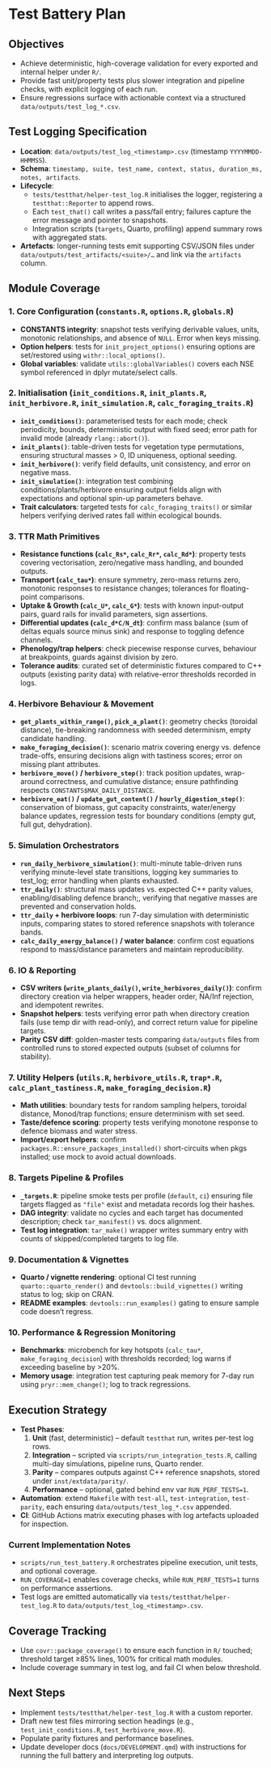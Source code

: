# Test Battery Plan

## Objectives
- Achieve deterministic, high-coverage validation for every exported and internal helper under `R/`.
- Provide fast unit/property tests plus slower integration and pipeline checks, with explicit logging of each run.
- Ensure regressions surface with actionable context via a structured `data/outputs/test_log_*.csv`.

## Test Logging Specification
- **Location**: `data/outputs/test_log_<timestamp>.csv` (timestamp `YYYYMMDD-HHMMSS`).
- **Schema**: `timestamp, suite, test_name, context, status, duration_ms, notes, artifacts`.
- **Lifecycle**:
  - `tests/testthat/helper-test_log.R` initialises the logger, registering a `testthat::Reporter` to append rows.
  - Each `test_that()` call writes a pass/fail entry; failures capture the error message and pointer to snapshots.
  - Integration scripts (`targets`, Quarto, profiling) append summary rows with aggregated stats.
- **Artefacts**: longer-running tests emit supporting CSV/JSON files under `data/outputs/test_artifacts/<suite>/…` and link via the `artifacts` column.

## Module Coverage

### 1. Core Configuration (`constants.R`, `options.R`, `globals.R`)
- **CONSTANTS integrity**: snapshot tests verifying derivable values, units, monotonic relationships, and absence of `NULL`. Error when keys missing.
- **Option helpers**: tests for `init_project_options()` ensuring options are set/restored using `withr::local_options()`.
- **Global variables**: validate `utils::globalVariables()` covers each NSE symbol referenced in dplyr mutate/select calls.

### 2. Initialisation (`init_conditions.R`, `init_plants.R`, `init_herbivore.R`, `init_simulation.R`, `calc_foraging_traits.R`)
- **`init_conditions()`**: parameterised tests for each mode; check periodicity, bounds, deterministic output with fixed seed; error path for invalid mode (already `rlang::abort()`).
- **`init_plants()`**: table-driven tests for vegetation type permutations, ensuring structural masses > 0, ID uniqueness, optional seeding.
- **`init_herbivore()`**: verify field defaults, unit consistency, and error on negative mass.
- **`init_simulation()`**: integration test combining conditions/plants/herbivore ensuring output fields align with expectations and optional spin-up parameters behave.
- **Trait calculators**: targeted tests for `calc_foraging_traits()` or similar helpers verifying derived rates fall within ecological bounds.

### 3. TTR Math Primitives
- **Resistance functions (`calc_Rs*`, `calc_Rr*`, `calc_Rd*`)**: property tests covering vectorisation, zero/negative mass handling, and bounded outputs.
- **Transport (`calc_tau*`)**: ensure symmetry, zero-mass returns zero, monotonic responses to resistance changes; tolerances for floating-point comparisons.
- **Uptake & Growth (`calc_U*`, `calc_G*`)**: tests with known input-output pairs, guard rails for invalid parameters, sign assertions.
- **Differential updates (`calc_d*C/N_dt`)**: confirm mass balance (sum of deltas equals source minus sink) and response to toggling defence channels.
- **Phenology/trap helpers**: check piecewise response curves, behaviour at breakpoints, guards against division by zero.
- **Tolerance audits**: curated set of deterministic fixtures compared to C++ outputs (existing parity data) with relative-error thresholds recorded in logs.

### 4. Herbivore Behaviour & Movement
- **`get_plants_within_range()`, `pick_a_plant()`**: geometry checks (toroidal distance), tie-breaking randomness with seeded determinism, empty candidate handling.
- **`make_foraging_decision()`**: scenario matrix covering energy vs. defence trade-offs, ensuring decisions align with tastiness scores; error on missing plant attributes.
- **`herbivore_move()` / `herbivore_step()`**: track position updates, wrap-around correctness, and cumulative distance; ensure pathfinding respects `CONSTANTS$MAX_DAILY_DISTANCE`.
- **`herbivore_eat()` / `update_gut_content()` / `hourly_digestion_step()`**: conservation of biomass, gut capacity constraints, water/energy balance updates, regression tests for boundary conditions (empty gut, full gut, dehydration).

### 5. Simulation Orchestrators
- **`run_daily_herbivore_simulation()`**: multi-minute table-driven runs verifying minute-level state transitions, logging key summaries to test_log; error handling when plants exhausted.
- **`ttr_daily()`**: structural mass updates vs. expected C++ parity values, enabling/disabling defence branch;, verifying that negative masses are prevented and conservation holds.
- **`ttr_daily` + herbivore loops**: run 7-day simulation with deterministic inputs, comparing states to stored reference snapshots with tolerance bands.
- **`calc_daily_energy_balance()` / water balance**: confirm cost equations respond to mass/distance parameters and maintain reproducibility.

### 6. IO & Reporting
- **CSV writers (`write_plants_daily()`, `write_herbivores_daily()`)**: confirm directory creation via helper wrappers, header order, NA/Inf rejection, and idempotent rewrites.
- **Snapshot helpers**: tests verifying error path when directory creation fails (use temp dir with read-only), and correct return value for pipeline targets.
- **Parity CSV diff**: golden-master tests comparing `data/outputs` files from controlled runs to stored expected outputs (subset of columns for stability).

### 7. Utility Helpers (`utils.R`, `herbivore_utils.R`, `trap*.R`, `calc_plant_tastiness.R`, `make_foraging_decision.R`)
- **Math utilities**: boundary tests for random sampling helpers, toroidal distance, Monod/trap functions; ensure determinism with set seed.
- **Taste/defence scoring**: property tests verifying monotone response to defence biomass and water stress.
- **Import/export helpers**: confirm `packages.R::ensure_packages_installed()` short-circuits when pkgs installed; use mock to avoid actual downloads.

### 8. Targets Pipeline & Profiles
- **`_targets.R`**: pipeline smoke tests per profile (`default`, `ci`) ensuring file targets flagged as `"file"` exist and metadata records log their hashes.
- **DAG integrity**: validate no cycles and each target has documented description; check `tar_manifest()` vs. docs alignment.
- **Test log integration**: `tar_make()` wrapper writes summary entry with counts of skipped/completed targets to log file.

### 9. Documentation & Vignettes
- **Quarto / vignette rendering**: optional CI test running `quarto::quarto_render()` and `devtools::build_vignettes()` writing status to log; skip on CRAN.
- **README examples**: `devtools::run_examples()` gating to ensure sample code doesn’t regress.

### 10. Performance & Regression Monitoring
- **Benchmarks**: microbench for key hotspots (`calc_tau*`, `make_foraging_decision`) with thresholds recorded; log warns if exceeding baseline by >20%.
- **Memory usage**: integration test capturing peak memory for 7-day run using `pryr::mem_change()`; log to track regressions.

## Execution Strategy
- **Test Phases**:
  1. **Unit** (fast, deterministic) – default `testthat` run, writes per-test log rows.
  2. **Integration** – scripted via `scripts/run_integration_tests.R`, calling multi-day simulations, pipeline runs, Quarto render.
  3. **Parity** – compares outputs against C++ reference snapshots, stored under `inst/extdata/parity/`.
  4. **Performance** – optional, gated behind env var `RUN_PERF_TESTS=1`.
- **Automation**: extend `Makefile` with `test-all`, `test-integration`, `test-parity`, each ensuring `data/outputs/test_log_*.csv` appended.
- **CI**: GitHub Actions matrix executing phases with log artefacts uploaded for inspection.

### Current Implementation Notes
- `scripts/run_test_battery.R` orchestrates pipeline execution, unit tests, and optional coverage.
- `RUN_COVERAGE=1` enables coverage checks, while `RUN_PERF_TESTS=1` turns on performance assertions.
- Test logs are emitted automatically via `tests/testthat/helper-test_log.R` to `data/outputs/test_log_<timestamp>.csv`.

## Coverage Tracking
- Use `covr::package_coverage()` to ensure each function in `R/` touched; threshold target ≥85% lines, 100% for critical math modules.
- Include coverage summary in test log, and fail CI when below threshold.

## Next Steps
- Implement `tests/testthat/helper-test_log.R` with a custom reporter.
- Draft new test files mirroring section headings (e.g., `test_init_conditions.R`, `test_herbivore_move.R`).
- Populate parity fixtures and performance baselines.
- Update developer docs (`docs/DEVELOPMENT.qmd`) with instructions for running the full battery and interpreting log outputs.
